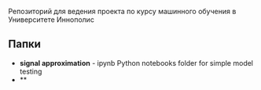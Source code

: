 Репозиторий для ведения проекта по курсу машинного обучения в Университете Иннополис

## Папки
- **signal approximation** - ipynb Python notebooks folder for simple model testing
- **
